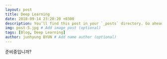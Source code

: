 ```yaml
---
layout: post
title: Deep Learning
date: 2018-09-14 23:20:20 +0300
description: You’ll find this post in your `_posts` directory. Go ahead and edit it and re-build the site to see your changes. # Add post description (optional)
img: post-5.jpg # Add image post (optional)
tags: [Blog, Deep Learning]
author: junhyung BYUN # Add name author (optional)
---
```

준비중입니까?
